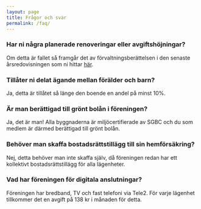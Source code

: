 ```yaml
---
layout: page
title: Frågor och svar
permalink: /faq/
---
```


### Har ni några planerade renoveringar eller avgiftshöjningar?

Om detta är fallet så framgår det av förvaltningsberättelsen i den senaste
årsredovisningen som ni hittar [här](/documents#årsredovisningar).

### Tillåter ni delat ägande mellan förälder och barn?

Ja, detta är tillåtet så länge den boende en andel på minst 10%.

### Är man berättigad till grönt bolån i föreningen?

Ja, det är man! Alla byggnaderna är miljöcertifierade av SGBC och du som medlem
är därmed berättigad till grönt bolån.

### Behöver man skaffa bostadsrättstillägg till sin hemförsäkring?

Nej, detta behöver man inte skaffa själv, då föreningen redan har ett kollektivt
bostadsrättstillägg för alla lägenheter.

### Vad har föreningen för digitala anslutningar?

Föreningen har bredband, TV och fast telefoni via Tele2. För varje lägenhet
tillkommer det en avgift på 138 kr i månaden för detta.
